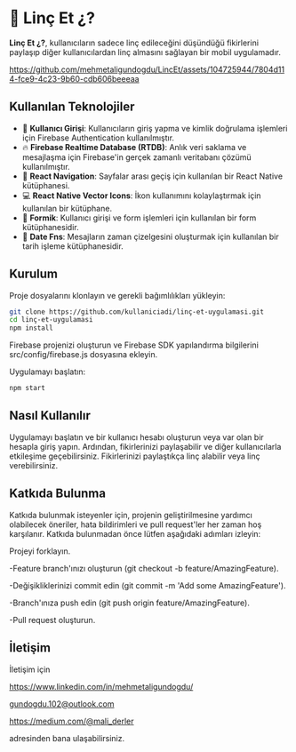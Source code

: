 # 📲 Linç Et ¿?


**Linç Et ¿?**, kullanıcıların sadece linç edileceğini düşündüğü fikirlerini paylaşıp diğer kullanıcılardan linç almasını sağlayan bir mobil uygulamadır.


https://github.com/mehmetaligundogdu/LincEt/assets/104725944/7804d114-fce9-4c23-9b60-cdb606beeeaa





## Kullanılan Teknolojiler

- 👤 **Kullanıcı Girişi**: Kullanıcıların giriş yapma ve kimlik doğrulama işlemleri için Firebase Authentication kullanılmıştır.
- 🔥 **Firebase Realtime Database (RTDB)**: Anlık veri saklama ve mesajlaşma için Firebase'in gerçek zamanlı veritabanı çözümü kullanılmıştır.
- 🚀 **React Navigation**: Sayfalar arası geçiş için kullanılan bir React Native kütüphanesi.
- 💻 **React Native Vector Icons**: İkon kullanımını kolaylaştırmak için kullanılan bir kütüphane.
- 📝 **Formik**: Kullanıcı girişi ve form işlemleri için kullanılan bir form kütüphanesidir.
- 📅 **Date Fns**: Mesajların zaman çizelgesini oluşturmak için kullanılan bir tarih işleme kütüphanesidir.

## Kurulum

Proje dosyalarını klonlayın ve gerekli bağımlılıkları yükleyin:

```bash
git clone https://github.com/kullaniciadi/linç-et-uygulamasi.git
cd linç-et-uygulamasi
npm install
```
Firebase projenizi oluşturun ve Firebase SDK yapılandırma bilgilerini src/config/firebase.js dosyasına ekleyin.

Uygulamayı başlatın:
```bash
npm start
````

## Nasıl Kullanılır
Uygulamayı başlatın ve bir kullanıcı hesabı oluşturun veya var olan bir hesapla giriş yapın. Ardından, fikirlerinizi paylaşabilir ve diğer kullanıcılarla etkileşime geçebilirsiniz. Fikirlerinizi paylaştıkça linç alabilir veya linç verebilirsiniz.

## Katkıda Bulunma
Katkıda bulunmak isteyenler için, projenin geliştirilmesine yardımcı olabilecek öneriler, hata bildirimleri ve pull request'ler her zaman hoş karşılanır. Katkıda bulunmadan önce lütfen aşağıdaki adımları izleyin:

Projeyi forklayın.

-Feature branch'ınızı oluşturun (git checkout -b feature/AmazingFeature).

-Değişikliklerinizi commit edin (git commit -m 'Add some AmazingFeature').

-Branch'ınıza push edin (git push origin feature/AmazingFeature).

-Pull request oluşturun.

## İletişim

İletişim için

https://www.linkedin.com/in/mehmetaligundogdu/

gundogdu.102@outlook.com 

https://medium.com/@mali_derler

adresinden bana ulaşabilirsiniz.


